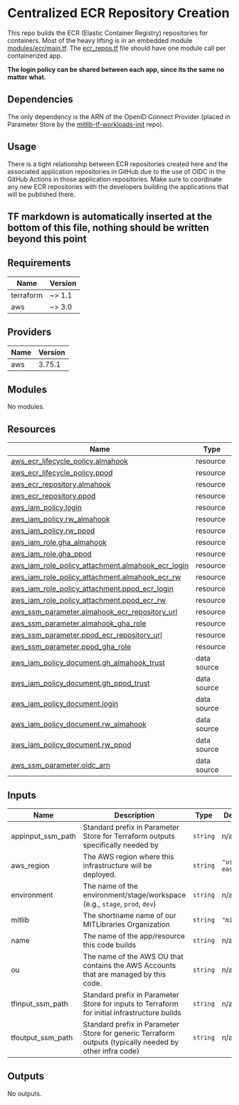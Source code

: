 # Centralized ECR Repository Creation

This repo builds the ECR (Elastic Container Registry) repositories for containers. Most of the heavy lifting is in an embedded module [modules/ecr/main.tf](./modules/ecr/main.tf). The [ecr_repos.tf](./ecr_repos.tf) file should have one module call per containerized app.

**The login policy can be shared between each app, since its the same no matter what.**

## Dependencies

The only dependency is the ARN of the OpenID Connect Provider (placed in Parameter Store by the [mitlib-tf-workloads-init](https://github.com/MITLibraries/mitlib-tf-workloads-init) repo).

## Usage

There is a tight relationship between ECR repositories created here and the associated application repositories in GitHub due to the use of OIDC in the GitHub Actions in those application repositories. Make sure to coordinate any new ECR repositories with the developers building the applications that will be published there.

## TF markdown is automatically inserted at the bottom of this file, nothing should be written beyond this point

<!-- BEGIN_TF_DOCS -->
## Requirements

| Name | Version |
|------|---------|
| terraform | ~> 1.1 |
| aws | ~> 3.0 |

## Providers

| Name | Version |
|------|---------|
| aws | 3.75.1 |

## Modules

No modules.

## Resources

| Name | Type |
|------|------|
| [aws_ecr_lifecycle_policy.almahook](https://registry.terraform.io/providers/hashicorp/aws/latest/docs/resources/ecr_lifecycle_policy) | resource |
| [aws_ecr_lifecycle_policy.ppod](https://registry.terraform.io/providers/hashicorp/aws/latest/docs/resources/ecr_lifecycle_policy) | resource |
| [aws_ecr_repository.almahook](https://registry.terraform.io/providers/hashicorp/aws/latest/docs/resources/ecr_repository) | resource |
| [aws_ecr_repository.ppod](https://registry.terraform.io/providers/hashicorp/aws/latest/docs/resources/ecr_repository) | resource |
| [aws_iam_policy.login](https://registry.terraform.io/providers/hashicorp/aws/latest/docs/resources/iam_policy) | resource |
| [aws_iam_policy.rw_almahook](https://registry.terraform.io/providers/hashicorp/aws/latest/docs/resources/iam_policy) | resource |
| [aws_iam_policy.rw_ppod](https://registry.terraform.io/providers/hashicorp/aws/latest/docs/resources/iam_policy) | resource |
| [aws_iam_role.gha_almahook](https://registry.terraform.io/providers/hashicorp/aws/latest/docs/resources/iam_role) | resource |
| [aws_iam_role.gha_ppod](https://registry.terraform.io/providers/hashicorp/aws/latest/docs/resources/iam_role) | resource |
| [aws_iam_role_policy_attachment.almahook_ecr_login](https://registry.terraform.io/providers/hashicorp/aws/latest/docs/resources/iam_role_policy_attachment) | resource |
| [aws_iam_role_policy_attachment.almahook_ecr_rw](https://registry.terraform.io/providers/hashicorp/aws/latest/docs/resources/iam_role_policy_attachment) | resource |
| [aws_iam_role_policy_attachment.ppod_ecr_login](https://registry.terraform.io/providers/hashicorp/aws/latest/docs/resources/iam_role_policy_attachment) | resource |
| [aws_iam_role_policy_attachment.ppod_ecr_rw](https://registry.terraform.io/providers/hashicorp/aws/latest/docs/resources/iam_role_policy_attachment) | resource |
| [aws_ssm_parameter.almahook_ecr_repository_url](https://registry.terraform.io/providers/hashicorp/aws/latest/docs/resources/ssm_parameter) | resource |
| [aws_ssm_parameter.almahook_gha_role](https://registry.terraform.io/providers/hashicorp/aws/latest/docs/resources/ssm_parameter) | resource |
| [aws_ssm_parameter.ppod_ecr_repository_url](https://registry.terraform.io/providers/hashicorp/aws/latest/docs/resources/ssm_parameter) | resource |
| [aws_ssm_parameter.ppod_gha_role](https://registry.terraform.io/providers/hashicorp/aws/latest/docs/resources/ssm_parameter) | resource |
| [aws_iam_policy_document.gh_almahook_trust](https://registry.terraform.io/providers/hashicorp/aws/latest/docs/data-sources/iam_policy_document) | data source |
| [aws_iam_policy_document.gh_ppod_trust](https://registry.terraform.io/providers/hashicorp/aws/latest/docs/data-sources/iam_policy_document) | data source |
| [aws_iam_policy_document.login](https://registry.terraform.io/providers/hashicorp/aws/latest/docs/data-sources/iam_policy_document) | data source |
| [aws_iam_policy_document.rw_almahook](https://registry.terraform.io/providers/hashicorp/aws/latest/docs/data-sources/iam_policy_document) | data source |
| [aws_iam_policy_document.rw_ppod](https://registry.terraform.io/providers/hashicorp/aws/latest/docs/data-sources/iam_policy_document) | data source |
| [aws_ssm_parameter.oidc_arn](https://registry.terraform.io/providers/hashicorp/aws/latest/docs/data-sources/ssm_parameter) | data source |

## Inputs

| Name | Description | Type | Default | Required |
|------|-------------|------|---------|:--------:|
| appinput\_ssm\_path | Standard prefix in Parameter Store for Terraform outputs specifically needed by <app-name> | `string` | n/a | yes |
| aws\_region | The AWS region where this infrastructure will be deployed. | `string` | `"us-east-1"` | no |
| environment | The name of the environment/stage/workspace (e.g., `stage`, `prod`, `dev`) | `string` | n/a | yes |
| mitlib | The shortname name of our MITLibraries Organization | `string` | `"mitlib"` | no |
| name | The name of the app/resource this code builds | `string` | n/a | yes |
| ou | The name of the AWS OU that contains the AWS Accounts that are managed by this code. | `string` | n/a | yes |
| tfinput\_ssm\_path | Standard prefix in Parameter Store for inputs to Terraform for initial infrastructure builds | `string` | n/a | yes |
| tfoutput\_ssm\_path | Standard prefix in Parameter Store for generic Terraform outputs (typically needed by other infra code) | `string` | n/a | yes |

## Outputs

No outputs.
<!-- END_TF_DOCS -->
